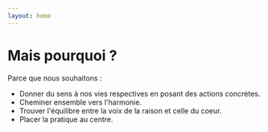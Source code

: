 ```yaml
---
layout: home
---
```


# Mais pourquoi ?

Parce que nous souhaitons : 
- Donner du sens à nos vies respectives en posant des actions concrètes.
- Cheminer ensemble vers l'harmonie.
- Trouver l'équilibre entre la voix de la raison et celle du coeur.
- Placer la pratique au centre.
